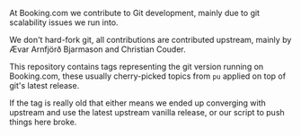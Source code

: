At Booking.com we contribute to Git development, mainly due to git
scalability issues we run into.

We don't hard-fork git, all contributions are contributed upstream,
mainly by Ævar Arnfjörð Bjarmason and Christian Couder.

This repository contains tags representing the git version running on
Booking.com, these usually cherry-picked topics from `pu` applied on
top of git's latest release.

If the tag is really old that either means we ended up converging with
upstream and use the latest upstream vanilla release, or our script to
push things here broke.
